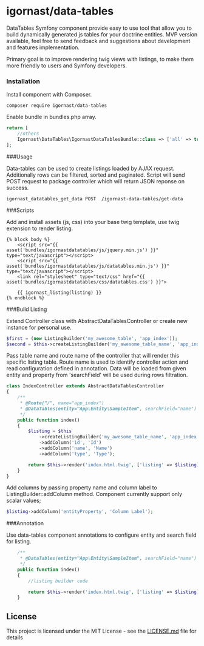 igornast/data-tables
================
DataTables Symfony component provide easy to use tool that allow you to build dynamically 
generated js tables for your doctrine entities. MVP version available, feel free to send feedback 
and suggestions about development and features implementation.

Primary goal is to improve rendering twig views with listings, 
to make them more friendly to users and Symfony developers.

### Installation

Install component with Composer.
```
composer require igornast/data-tables
```
Enable bundle in bundles.php array.
```php
return [
    //others
    Igornast\DataTables\IgornastDataTablesBundle::class => ['all' => true],
];
```

###Usage

Data-tables can be used to create listings loaded by AJAX request. Additionally rows can be filtered, 
sorted and paginated. 
Script will send POST request to package controller which will return JSON reponse on success.
```
igornast_datatables_get_data POST  /igornast-data-tables/get-data
```

###Scripts

Add and install assets (js, css) into your base twig template, use twig extension to render listing.
```twig
{% block body %}
    <script src="{{ asset('bundles/igornastdatatables/js/jquery.min.js') }}" type="text/javascript"></script>
    <script src="{{ asset('bundles/igornastdatatables/js/datatables.min.js') }}"  type="text/javascript"></script>
    <link rel="stylesheet" type="text/css" href="{{ asset('bundles/igornastdatatables/css/datatables.css') }}">

    {{ igornast_listing(listing) }}
{% endblock %}
```

###Build Listing

Extend Controller class with AbstractDataTablesController or create new instance for personal use.
```php
$first = (new ListingBuilder('my_awesome_table', 'app_index'));
$second = $this->createListingBuilder('my_awesome_table_name', 'app_index');
```
Pass table name and route name of the controller that will render this specific listing table.
Route name is used to identify controller action and read configuration defined in annotation.
Data will be loaded from given entity and property from 'searchField' will be used during rows filtration.

```php
class IndexController extends AbstractDataTablesController
{
    /**
     * @Route("/", name="app_index")
     * @DataTables(entity="App\Entity\SampleItem", searchField="name")
     */
    public function index()
    {
        $listing = $this
            ->createListingBuilder('my_awesome_table_name', 'app_index')
            ->addColumn('id', 'Id')
            ->addColumn('name', 'Name')
            ->addColumn('type', 'Type');

        return $this->render('index.html.twig', ['listing' => $listing]);
    }
}
```
Add columns by passing property name and column label to ListingBuilder::addColumn method.
Component currently support only scalar values;
```php
$listing->addColumn('entityProperty', 'Column Label');
```

###Annotation

Use data-tables component annotations to configure entity and search field for listing.

```php
    /**
     * @DataTables(entity="App\Entity\SampleItem", searchField="name")
     */
    public function index()
    {
        //listing builder code

        return $this->render('index.html.twig', ['listing' => $listing]);
    }
```

## License
   
This project is licensed under the MIT License - see the [LICENSE.md](LICENSE.md) file for details